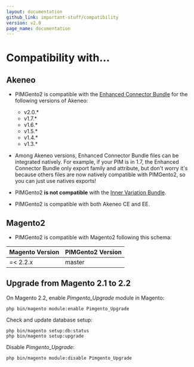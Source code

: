 ```yaml
---
layout: documentation
github_link: important-stuff/compatibility
version: v2.0
page_name: documentation
---
```


Compatibility with...
=====================

Akeneo
------

* PIMGento2 is compatible with the [Enhanced Connector Bundle](https://github.com/akeneo-labs/EnhancedConnectorBundle) for the following versions of Akeneo:
    + v2.0.*
    + v1.7.*
    + v1.6.*
    + v1.5.*
    + v1.4.*
    + v1.3.*

* Among Akeneo versions, Enhanced Connector Bundle files can be integrated natively. For example, if your PIM is in 1.7, the Enhanced Connector Bundle only export family and attribute, but don't worry it's because others files are now natively compatible with PIMGento2, so you can just use natives exports!

* PIMGento2 **is not compatible** with the [Inner Variation Bundle](https://marketplace.akeneo.com/package/inner-variation-bundle-ee-only).

* PIMGento2 is compatible with both Akeneo CE and EE.

Magento2
--------

* PIMGento2 is compatible with Magento2 following this schema:

| Magento Version | PIMGento2 Version |
|-----------------|-------------------|
| =< 2.2.x        | master            |

Upgrade from Magento 2.1 to 2.2
-------------------------------

On Magento 2.2, enable *Pimgento_Upgrade* module in Magento:

```shell
php bin/magento module:enable Pimgento_Upgrade
```

Check and update database setup:

```shell
php bin/magento setup:db:status
php bin/magento setup:upgrade
```

Disable *Pimgento_Upgrade*:

```shell
php bin/magento module:disable Pimgento_Upgrade
```